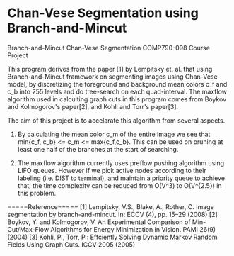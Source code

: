 Chan-Vese Segmentation using Branch-and-Mincut
==========================

Branch-and-Mincut Chan-Vese Segmentation COMP790-098 Course Project

This program derives from the paper [1] by Lempitsky et. al. that using Branch-and-Mincut 
framework on segmenting images using Chan-Vese model, by discretizing the foreground and
background mean colors c_f and c_b into 255 levels and do tree-search on each quad-interval.
The maxflow algorithm used in calculting graph cuts in this program comes from Boykov and 
Kolmogorov's paper[2], and Kohli and Torr's paper[3].

The aim of this project is to accelarate this algorithm from several aspects. 

1) By calculating the mean color c_m of the entire image we see that 
              min{c_f, c_b} <= c_m <= max{c_f,c_b}.
   This can be used on pruning at least one half of the branches at the start of searching.

2) The maxflow algorithm currently uses preflow pushing algorithm using LIFO queues. However
   if we pick active nodes according to their labeling (i.e. DIST to terminal), and maintain
   a priority queue to achieve that, the time complexity can be reduced from O(V^3) to 
   O(V^{2.5}) in this problem.
   
   
   
=====Reference=====
[1] Lempitsky, V.S., Blake, A., Rother, C. Image segmentation by branch-and-mincut. In: 
    ECCV (4), pp. 15–29 (2008)
[2] Boykov, Y. and Kolmogorov, V. An Experimental Comparison of Min-Cut/Max-Flow 
    Algorithms for Energy Minimization in Vision. PAMI 26(9) (2004)
[3] Kohli, P., Torr, P.: Effciently Solving Dynamic Markov Random Fields Using Graph Cuts.
    ICCV 2005 (2005)
